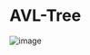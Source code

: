 # AVL-Tree

![image](https://user-images.githubusercontent.com/100130158/188480845-9c01c663-190a-4d75-a05d-debfe94c77d4.png)
